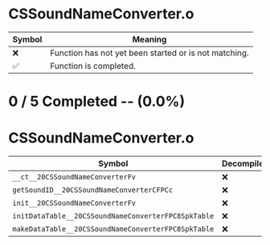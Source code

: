 # CSSoundNameConverter.o
| Symbol | Meaning 
| ------------- | ------------- 
| :x: | Function has not yet been started or is not matching. 
| :white_check_mark: | Function is completed. 


# 0 / 5 Completed -- (0.0%)
# CSSoundNameConverter.o
| Symbol | Decompiled? |
| ------------- | ------------- |
| `__ct__20CSSoundNameConverterFv` | :x: |
| `getSoundID__20CSSoundNameConverterCFPCc` | :x: |
| `init__20CSSoundNameConverterFv` | :x: |
| `initDataTable__20CSSoundNameConverterFPC8SpkTable` | :x: |
| `makeDataTable__20CSSoundNameConverterFPC8SpkTable` | :x: |
